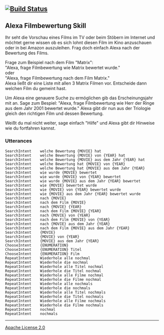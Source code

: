 [![Build Status](https://travis-ci.org/pYr0x/alexa-imdb.svg?branch=master)](https://travis-ci.org/pYr0x/alexa-imdb)
---
## Alexa Filmbewertung Skill


Ihr seht die Vorschau eines Films im TV oder beim Stöbern im Internet und möchtet gerne wissen ob es sich lohnt diesen Film im Kino anzuschauen oder in bei Amazon auszuleihen.
Frag doch einfach Alexa nach der Bewertung des Films.

Frage zum Beispiel nach dem Film "Matrix":<br>
"Alexa, frage Filmbewertung wie Matrix bewertet wurde."<br>
oder<br>
"Alexa, frage Filmbewertung nach dem Film Matrix."<br>
Alexa ließt dir eine Liste mit allen 3 Matrix Filmen vor. Entscheide dann welchen Film du gemeint hast.

Um Alexa eine genauere Suche zu ermöglichen gib das Erscheinungsjahr mit an. Sage zum Bespiel:
"Alexa, frage Filmbewertung wie Herr der Ringe aus dem Jahr 2001 bewertet wurde."
Alexa gibt dir nun aus der Triologie gleich den richtigen Film und dessen Bewertung.

Weißt du mal nicht weiter, sage einfach "Hilfe" und Alexa gibt dir Hinweise wie du fortfahren kannst.


### Utterances
```
SearchIntent    welche Bewertung {MOVIE} hat
SearchIntent    welche Bewertung {MOVIE} von {YEAR} hat
SearchIntent    welche Bewertung {MOVIE} aus dem Jahr {YEAR} hat
SearchIntent    welche Bewertung hat {MOVIE} von {YEAR}
SearchIntent    welche Bewertung hat {MOVIE} aus dem Jahr {YEAR}
SearchIntent    wie wurde {MOVIE} bewertet
SearchIntent    wie wurde {MOVIE} von {YEAR} bewertet
SearchIntent    wie wurde {MOVIE} aus dem Jahr {YEAR} bewertet
SearchIntent    wie {MOVIE} bewertet wurde
SearchIntent    wie {MOVIE} von {YEAR} bewertet wurde
SearchIntent    wie {MOVIE} aus dem Jahr {YEAR} bewertet wurde
SearchIntent    nach {MOVIE}
SearchIntent    nach dem Film {MOVIE}
SearchIntent    nach {MOVIE} {YEAR}
SearchIntent    nach dem Film {MOVIE} {YEAR}
SearchIntent    nach {MOVIE} von {YEAR}
SearchIntent    nach dem Film {MOVIE} von {YEAR}
SearchIntent    nach {MOVIE} aus dem Jahr {YEAR}
SearchIntent    nach dem Film {MOVIE} aus dem Jahr {YEAR}
SearchIntent    {MOVIE}
SearchIntent    {MOVIE} von {YEAR}
SearchIntent    {MOVIE} aus dem Jahr {YEAR}
ChooseIntent    {ENUMERATION}
ChooseIntent    {ENUMERATION} Titel
ChooseIntent    {ENUMERATION} Film
RepeatIntent    Wiederhole alle nochmal
RepeatIntent    Wiederhole die nochmal
RepeatIntent    Wiederhole alle Titel nochmal
RepeatIntent    Wiederhole die Titel nochmal
RepeatIntent    Wiederhole alle Filme nochmal
RepeatIntent    Wiederhole die Filme nochmal
RepeatIntent    Wiederhole alle nochmals
RepeatIntent    Wiederhole die nochmals
RepeatIntent    Wiederhole alle Titel nochmals
RepeatIntent    Wiederhole die Titel nochmals
RepeatIntent    Wiederhole alle Filme nochmals
RepeatIntent    Wiederhole die Filme nochmals
RepeatIntent    nochmal
RepeatIntent    nochmals
```

---
[Apache License 2.0](LICENSE)
